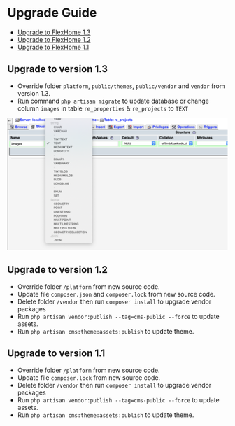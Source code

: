 # Upgrade Guide

- [Upgrade to FlexHome 1.3](#version_1_3)
- [Upgrade to FlexHome 1.2](#version_1_2)
- [Upgrade to FlexHome 1.1](#version_1_1)

<a name="version_1_3"></a>
## Upgrade to version 1.3
- Override folder `platform`, `public/themes`, `public/vendor` and `vendor` from version 1.3.
- Run command `php artisan migrate` to update database or change column `images` in table `re_properties` & `re_projects` to `TEXT`

![Update images field](./images/fix-images-field.png)

<a name="version_1_2"></a>
## Upgrade to version 1.2

- Override folder `/platform` from new source code.
- Update file `composer.json` and `composer.lock` from new source code.
- Delete folder `/vendor` then run `composer install` to upgrade vendor packages
- Run `php artisan vendor:publish --tag=cms-public --force` to update assets.
- Run `php artisan cms:theme:assets:publish` to update theme.

<a name="version_1_1"></a>
## Upgrade to version 1.1

- Override folder `/platform` from new source code.
- Update file `composer.lock` from new source code.
- Delete folder `/vendor` then run `composer install` to upgrade vendor packages
- Run `php artisan vendor:publish --tag=cms-public --force` to update assets.
- Run `php artisan cms:theme:assets:publish` to update theme.
